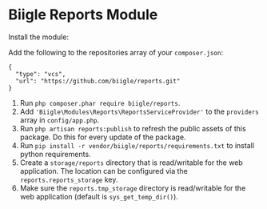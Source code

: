 # Biigle Reports Module

Install the module:

Add the following to the repositories array of your `composer.json`:
```
{
  "type": "vcs",
  "url": "https://github.com/biigle/reports.git"
}
```

1. Run `php composer.phar require biigle/reports`.
2. Add `'Biigle\Modules\Reports\ReportsServiceProvider'` to the `providers` array in `config/app.php`.
3. Run `php artisan reports:publish` to refresh the public assets of this package. Do this for every update of the package.
4. Run `pip install -r vendor/biigle/reports/requirements.txt` to install python requirements.
5. Create a `storage/reports` directory that is read/writable for the web application. The location can be configured via the `reports.reports_storage` key.
6. Make sure the `reports.tmp_storage` directory is read/writable for the web application (default is `sys_get_temp_dir()`).
